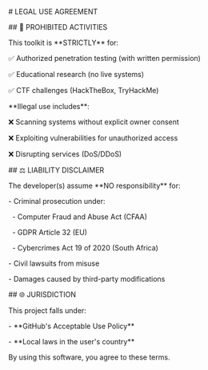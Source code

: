 \# LEGAL USE AGREEMENT



\## 📛 PROHIBITED ACTIVITIES

This toolkit is \*\*STRICTLY\*\* for:

✅ Authorized penetration testing (with written permission)

✅ Educational research (no live systems)

✅ CTF challenges (HackTheBox, TryHackMe)



\*\*Illegal use includes\*\*:

❌ Scanning systems without explicit owner consent

❌ Exploiting vulnerabilities for unauthorized access

❌ Disrupting services (DoS/DDoS)



\## ⚖️ LIABILITY DISCLAIMER

The developer(s) assume \*\*NO responsibility\*\* for:

\- Criminal prosecution under:

  - Computer Fraud and Abuse Act (CFAA)

  - GDPR Article 32 (EU)

  - Cybercrimes Act 19 of 2020 (South Africa)

\- Civil lawsuits from misuse

\- Damages caused by third-party modifications



\## 🌐 JURISDICTION

This project falls under:

\- \*\*GitHub's Acceptable Use Policy\*\*

\- \*\*Local laws in the user's country\*\*



By using this software, you agree to these terms.

